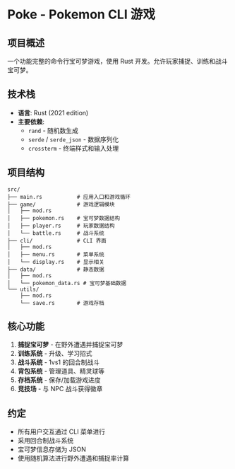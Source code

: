 # Poke - Pokemon CLI 游戏

## 项目概述

一个功能完整的命令行宝可梦游戏，使用 Rust 开发。允许玩家捕捉、训练和战斗宝可梦。

## 技术栈

- **语言**: Rust (2021 edition)
- **主要依赖**:
  - `rand` - 随机数生成
  - `serde` / `serde_json` - 数据序列化
  - `crossterm` - 终端样式和输入处理

## 项目结构

```
src/
├── main.rs           # 应用入口和游戏循环
├── game/             # 游戏逻辑模块
│   ├── mod.rs
│   ├── pokemon.rs    # 宝可梦数据结构
│   ├── player.rs     # 玩家数据结构
│   └── battle.rs     # 战斗系统
├── cli/              # CLI 界面
│   ├── mod.rs
│   ├── menu.rs       # 菜单系统
│   └── display.rs    # 显示相关
├── data/             # 静态数据
│   ├── mod.rs
│   └── pokemon_data.rs # 宝可梦基础数据
└── utils/
    ├── mod.rs
    └── save.rs       # 游戏存档
```

## 核心功能

1. **捕捉宝可梦** - 在野外遭遇并捕捉宝可梦
2. **训练系统** - 升级、学习招式
3. **战斗系统** - 1vs1 的回合制战斗
4. **背包系统** - 管理道具、精灵球等
5. **存档系统** - 保存/加载游戏进度
6. **竞技场** - 与 NPC 战斗获得徽章

## 约定

- 所有用户交互通过 CLI 菜单进行
- 采用回合制战斗系统
- 宝可梦信息存储为 JSON
- 使用随机算法进行野外遭遇和捕捉率计算
